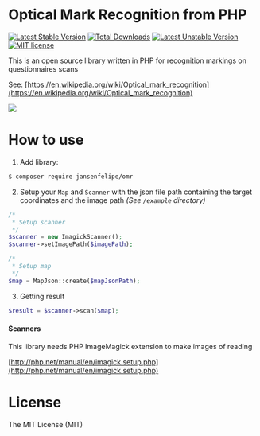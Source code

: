 # Optical Mark Recognition from PHP

[![Latest Stable Version](https://poser.pugx.org/jansenfelipe/omr/v/stable.svg)](https://packagist.org/packages/jansenfelipe/omr) 
[![Total Downloads](https://poser.pugx.org/jansenfelipe/omr/downloads.svg)](https://packagist.org/packages/jansenfelipe/omr) 
[![Latest Unstable Version](https://poser.pugx.org/jansenfelipe/omr/v/unstable.svg)](https://packagist.org/packages/jansenfelipe/omr)
[![MIT license](https://poser.pugx.org/jansenfelipe/omr/license.svg)](http://opensource.org/licenses/MIT)

This is an open source library written in PHP for recognition markings on questionnaires scans

See: [https://en.wikipedia.org/wiki/Optical_mark_recognition](https://en.wikipedia.org/wiki/Optical_mark_recognition)

<img src="https://github.com/jansenfelipe/omr/blob/develop/example/screenshots/exec-command.png?raw=true" />

# How to use

1) Add library:

```sh
$ composer require jansenfelipe/omr
```

2) Setup your `Map` and `Scanner` with the json file path containing the target coordinates and the image path _(See `/example` directory)_

```php
/*
 * Setup scanner
 */
$scanner = new ImagickScanner();
$scanner->setImagePath($imagePath);

/*
 * Setup map
 */
$map = MapJson::create($mapJsonPath);
```

3) Getting result

```php
$result = $scanner->scan($map);
```

#### Scanners

This library needs PHP ImageMagick extension to make images of reading

[http://php.net/manual/en/imagick.setup.php](http://php.net/manual/en/imagick.setup.php)

# License

The MIT License (MIT)
